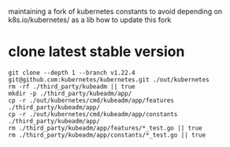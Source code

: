 maintaining a fork of kubernetes constants to avoid depending on k8s.io/kubernetes/ as a lib
how to update this fork


# clone latest stable version

```
git clone --depth 1 --branch v1.22.4 git@github.com:kubernetes/kubernetes.git ./out/kubernetes
rm -rf ./third_party/kubeadm || true
mkdir -p ./third_party/kubeadm/app/
cp -r ./out/kubernetes/cmd/kubeadm/app/features ./third_party/kubeadm/app/
cp -r ./out/kubernetes/cmd/kubeadm/app/constants ./third_party/kubeadm/app/
rm ./third_party/kubeadm/app/features/*_test.go || true
rm ./third_party/kubeadm/app/constants/*_test.go || true
```